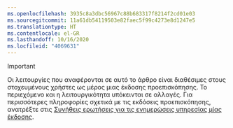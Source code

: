 ```yaml
---
ms.openlocfilehash: 3935c8a3dbc56967c88b683317f8214f2cd01e03
ms.sourcegitcommit: 11a61db54119503e82faec5f99c4273e8d1247e5
ms.translationtype: HT
ms.contentlocale: el-GR
ms.lasthandoff: 10/16/2020
ms.locfileid: "4069631"
---
```

> [!IMPORTANT]
> Οι λειτουργίες που αναφέρονται σε αυτό το άρθρο είναι διαθέσιμες στους στοχευμένους χρήστες ως μέρος μιας έκδοσης προεπισκόπησης. Το περιεχόμενο και η λειτουργικότητα υπόκεινται σε αλλαγές. Για περισσότερες πληροφορίες σχετικά με τις εκδόσεις προεπισκόπησης, ανατρέξτε στις [Συνήθεις ερωτήσεις για τις ενημερώσεις υπηρεσίας μίας έκδοσης](https://docs.microsoft.com/dynamics365/unified-operations/fin-and-ops/get-started/one-version).
